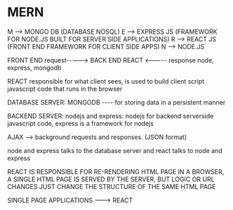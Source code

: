# MERN

M --> MONGO DB (DATABASE NOSQL)
E --> EXPRESS JS (FRAMEWORK FOR NODE.JS BUILT FOR SERVER SIDE APPLICATIONS)
R --> REACT JS (FRONT END FRAMEWORK FOR CLIENT SIDE APPS)
N --> NODE.JS



FRONT END      request----->                         BACK END
    REACT                      <----- response            node, express, mongodb



REACT responsible for what client sees, is used to build client script javascript code that runs in the browser 

DATABASE SERVER: MONGODB ---- for storing data in a persistent manner

BACKEND SERVER: nodejs and express: nodejs for backend serverside javascript code, express is a framework for nodejs

AJAX --> background requests and responses. (JSON format)

node and express talks to the database server and react talks to node and express

REACT IS RESPONSIBLE FOR RE-RENDERING HTML PAGE IN A BROWSER, A SINGLE HTML PAGE IS SERVED BY THE SERVER, BUT LOGIC OR URL CHANGES JUST CHANGE THE STRUCTURE OF THE SAME HTML PAGE

SINGLE PAGE APPLICATIONS ---> REACT